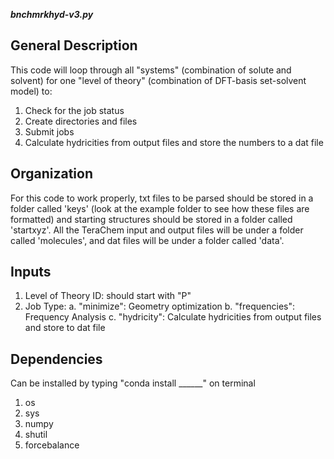 *****bnchmrkhyd-v3.py*****

General Description
-------------------
This code will loop through all "systems" (combination of solute and solvent) for one "level of theory" (combination of DFT-basis set-solvent model) to:
1) Check for the job status
2) Create directories and files
3) Submit jobs
4) Calculate hydricities from output files and store the numbers to a dat file

Organization
------------
For this code to work properly, txt files to be parsed should be stored in a folder called 'keys' (look at the example folder to see how these files are formatted) and starting
structures should be stored in a folder called 'startxyz'. All the TeraChem input and output files will be under a folder called 'molecules', and dat files will be under a
folder called 'data'.

Inputs
------
1) Level of Theory ID: should start with "P"
2) Job Type:
  a. "minimize": Geometry optimization
  b. "frequencies": Frequency Analysis
  c. "hydricity": Calculate hydricities from output files and store to dat file

Dependencies
------------
Can be installed by typing "conda install ______" on terminal
1) os
2) sys
3) numpy
4) shutil
5) forcebalance
